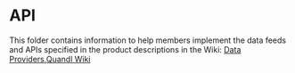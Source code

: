 API
===

This folder contains information to help members implement the data feeds and APIs
specified in the product descriptions in the Wiki: [Data Providers](https://github.com/fintechsandbox/project-sandcastle/wiki/Data-Providers),[Quandl Wiki](https://github.com/fintechsandbox/project-sandcastle/wiki/quandl)
